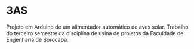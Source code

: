# 3AS
Projeto em Arduino de um alimentador automático de aves solar.
Trabalho do terceiro semestre da disciplina de usina de projetos da Faculdade de Engenharia de Sorocaba.
